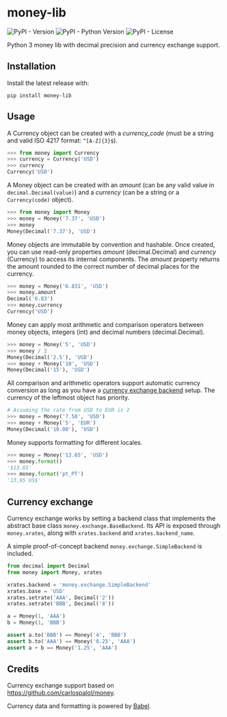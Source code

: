 # money-lib

![PyPI - Version](https://img.shields.io/pypi/v/money-lib.svg)
![PyPI - Python Version](https://img.shields.io/pypi/pyversions/money-lib.svg)
![PyPI - License](https://img.shields.io/pypi/l/money-lib.svg)

Python 3 money lib with decimal precision and currency exchange support.

## Installation

Install the latest release with:
```
pip install money-lib
```

## Usage

A Currency object can be created with a *currency_code* (must be a string and valid ISO 4217 format: `^[A-Z]{3}$`).

```python
>>> from money import Currency
>>> currency = Currency('USD')
>>> currency
Currency('USD')
```

A Money object can be created with an *amount* (can be any valid value in `decimal.Decimal(value)`) and a *currency* (can be a string or a `Currency(code)` object).

```python
>>> from money import Money
>>> money = Money('7.37', 'USD')
>>> money
Money(Decimal('7.37'), 'USD')
```

Money objects are immutable by convention and hashable. Once created, you can use read-only properties *amount* (decimal.Decimal) and *currency* (Currency) to access its internal components.
The *amount* property returns the amount rounded to the correct number of decimal places for the currency.

```python
>>> money = Money('6.831', 'USD')
>>> money.amount
Decimal('6.83')
>>> money.currency
Currency('USD')
```

Money can apply most arithmetic and comparison operators between money objects, integers (int) and decimal numbers (decimal.Decimal).

```python
>>> money = Money('5', 'USD')
>>> money / 2
Money(Decimal('2.5'), 'USD')
>>> money + Money('10', 'USD')
Money(Decimal('15'), 'USD')
```

All comparison and arithmetic operators support automatic currency conversion as long as you have a [currency exchange backend](#currency-exchange) setup.
The currency of the leftmost object has priority.

```python
# Assuming the rate from USD to EUR is 2
>>> money = Money('7.50', 'USD')
>>> money + Money('5', 'EUR')
Money(Decimal('10.00'), 'USD')
```

Money supports formatting for different locales.
```python
>>> money = Money('13.65', 'USD')
>>> money.format()
'$13.65'
>>> money.format('pt_PT')
'13,65 US$'
```

## Currency exchange

Currency exchange works by setting a backend class that implements the abstract base class `money.exchange.BaseBackend`.
Its API is exposed through `money.xrates`, along with `xrates.backend` and `xrates.backend_name`.

A simple proof-of-concept backend `money.exchange.SimpleBackend` is included.

```python
from decimal import Decimal
from money import Money, xrates

xrates.backend = 'money.exchange.SimpleBackend'
xrates.base = 'USD'
xrates.setrate('AAA', Decimal('2'))
xrates.setrate('BBB', Decimal('8'))

a = Money(1, 'AAA')
b = Money(1, 'BBB')

assert a.to('BBB') == Money('4', 'BBB')
assert b.to('AAA') == Money('0.25', 'AAA')
assert a + b == Money('1.25', 'AAA')
```

## Credits

Currency exchange support based on https://github.com/carlospalol/money.

Currency data and formatting is powered by [Babel](http://babel.pocoo.org).